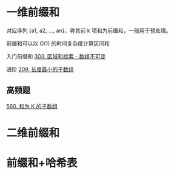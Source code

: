 # 一维前缀和

对应序列 {a1, a2, ..., an}，称其前 k 项和为前缀和，一般用于预处理。

前缀和可以以 O(1) 的时间复杂度计算区间和

入门前缀和
[303. 区域和检索 - 数组不可变](https://leetcode.cn/problems/range-sum-query-immutable)


进阶
[209. 长度最小的子数组](https://leetcode.cn/problems/minimum-size-subarray-sum)


## 高频题
[560. 和为 K 的子数组]()

# 二维前缀和


# 前缀和+哈希表



